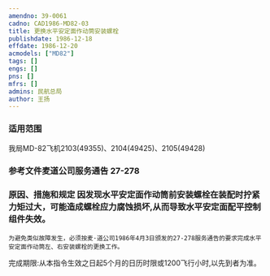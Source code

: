 ```yaml
---
amendno: 39-0061  
cadno: CAD1986-MD82-03  
title: 更换水平安定面作动筒安装螺栓  
publishdate: 1986-12-18  
effdate: 1986-12-20  
acmodels: ["MD82"]  
tags: []  
engs: []  
pns: []  
mfrs: []  
admins: 民航总局  
author: 王扬  
---
```

  
### 适用范围  
我局MD-82飞机2103(49355)、2104(49425)、2105(49428)  
  
<!--more-->  
### 参考文件麦道公司服务通告 27-278  
  
### 原因、措施和规定 因发现水平安定面作动筒前安装螺栓在装配时拧紧力矩过大，可能造成螺栓应力腐蚀损坏,从而导致水平安定面配平控制组件失效。  
    为避免类似故障发生，必须按麦·道公司1986年4月3日颁发的27-278服务通告的要求完成水平安定面作动筒左、右安装螺栓的更换工作。  
完成期限:从本指令生效之日起5个月的日历时限或1200飞行小时,以先到者为准。  
